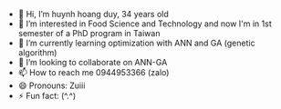 - 👋 Hi, I’m huynh hoang duy, 34 years old 
- 👀 I’m interested in Food Science and Technology and now I'm in 1st semester of a PhD program in Taiwan
- 🌱 I’m currently learning optimization with ANN and GA (genetic algorithm)
- 💞️ I’m looking to collaborate on ANN-GA
- 📫 How to reach me 0944953366 (zalo)
- 😄 Pronouns: Zuiii
- ⚡ Fun fact: (^.^)

<!---
huynhhoangduy2212/huynhhoangduy2212 is a ✨ special ✨ repository because its `README.md` (this file) appears on your GitHub profile.
You can click the Preview link to take a look at your changes.
--->
